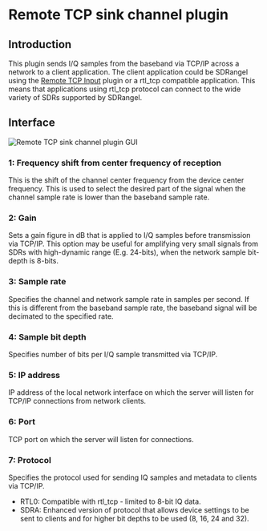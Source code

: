 <h1>Remote TCP sink channel plugin</h1>

<h2>Introduction</h2>

This plugin sends I/Q samples from the baseband via TCP/IP across a network to a client application.
The client application could be SDRangel using the [Remote TCP Input](../../samplesource/remotetcpinput/readme.md) plugin or a rtl_tcp compatible application.
This means that applications using rtl_tcp protocol can connect to the wide variety of SDRs supported by SDRangel.

<h2>Interface</h2>

![Remote TCP sink channel plugin GUI](../../../doc/img/RemoteTCPSink.png)

<h3>1: Frequency shift from center frequency of reception</h3>

This is the shift of the channel center frequency from the device center frequency.
This is used to select the desired part of the signal when the channel sample rate is lower than the baseband sample rate.

<h3>2: Gain</h3>

Sets a gain figure in dB that is applied to I/Q samples before transmission via TCP/IP.
This option may be useful for amplifying very small signals from SDRs with high-dynamic range (E.g. 24-bits), when the network sample bit-depth is 8-bits.

<h3>3: Sample rate</h3>

Specifies the channel and network sample rate in samples per second. If this is different from the baseband sample rate, the baseband signal will be decimated to the specified rate.

<h3>4: Sample bit depth</h3>

Specifies number of bits per I/Q sample transmitted via TCP/IP.

<h3>5: IP address</h3>

IP address of the local network interface on which the server will listen for TCP/IP connections from network clients.

<h3>6: Port</h3>

TCP port on which the server will listen for connections.

<h3>7: Protocol</h3>

Specifies the protocol used for sending IQ samples and metadata to clients via TCP/IP.

- RTL0: Compatible with rtl_tcp - limited to 8-bit IQ data.
- SDRA: Enhanced version of protocol that allows device settings to be sent to clients and for higher bit depths to be used (8, 16, 24 and 32).
